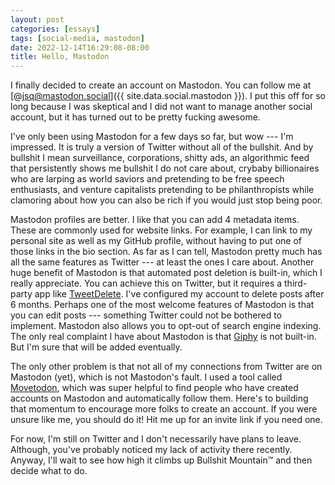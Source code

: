 ```yaml
---
layout: post
categories: [essays]
tags: [social-media, mastodon]
date: 2022-12-14T16:29:08-08:00
title: Hello, Mastodon
---
```


I finally decided to create an account on Mastodon. You can follow me at [@jsq@mastodon.social]({{ site.data.social.mastodon }}). I put this off for so long because I was skeptical and I did not want to manage another social account, but it has turned out to be pretty fucking awesome.

<!--excerpt-->

I've only been using Mastodon for a few days so far, but wow --- I'm impressed. It is truly a version of Twitter without all of the bullshit. And by bullshit I mean surveillance, corporations, shitty ads, an algorithmic feed that persistently shows me bullshit I do not care about, crybaby billionaires who are larping as world saviors and pretending to be free speech enthusiasts, and venture capitalists pretending to be philanthropists while clamoring about how you can also be rich if you would just stop being poor.

Mastodon profiles are better. I like that you can add 4 metadata items. These are commonly used for website links. For example, I can link to my personal site as well as my GitHub profile, without having to put one of those links in the bio section. As far as I can tell, Mastodon pretty much has all the same features as Twitter --- at least the ones I care about. Another huge benefit of Mastodon is that automated post deletion is built-in, which I really appreciate. You can achieve this on Twitter, but it requires a third-party app like [TweetDelete](https://tweetdelete.net). I've configured my account to delete posts after 6 months. Perhaps one of the most welcome features of Mastodon is that you can edit posts --- something Twitter could not be bothered to implement. Mastodon also allows you to opt-out of search engine indexing. The only real complaint I have about Mastodon is that [Giphy](https://giphy.com) is not built-in. But I'm sure that will be added eventually.

The only other problem is that not all of my connections from Twitter are on Mastodon (yet), which is not Mastodon's fault. I used a tool called [Movetodon](https://www.movetodon.org), which was super helpful to find people who have created accounts on Mastodon and automatically follow them. Here's to building that momentum to encourage more folks to create an account. If you were unsure like me, you should do it! Hit me up for an invite link if you need one.

For now, I'm still on Twitter and I don't necessarily have plans to leave. Although, you've probably noticed my lack of activity there recently. Anyway, I'll wait to see how high it climbs up Bullshit Mountain&trade; and then decide what to do.
